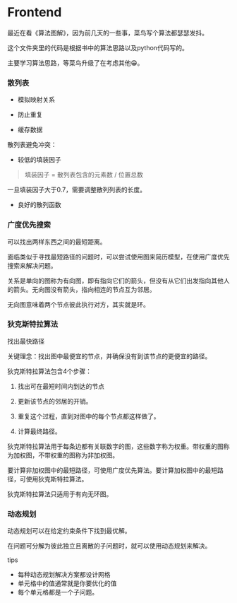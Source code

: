 # Frontend

最近在看《算法图解》，因为前几天的一些事，菜鸟写个算法都瑟瑟发抖。

这个文件夹里的代码是根据书中的算法思路以及python代码写的。

主要学习算法思路，等菜鸟升级了在考虑其他😁。

### 散列表

- 模拟映射关系

- 防止重复

- 缓存数据

散列表避免冲突：

- 较低的填装因子

> 填装因子 = 散列表包含的元素数 / 位置总数

一旦填装因子大于0.7，需要调整散列列表的长度。

- 良好的散列函数

### 广度优先搜索

可以找出两样东西之间的最短距离。

面临类似于寻找最短路径的问题时，可以尝试使用图来简历模型，在使用广度优先搜索来解决问题。

关系是单向的图称为有向图，即有指向它们的箭头，但没有从它们出发指向其他人的箭头。无向图没有箭头，指向相连的节点互为邻居。

无向图意味着两个节点彼此执行对方，其实就是环。

### 狄克斯特拉算法

找出最快路径

关键理念：找出图中最便宜的节点，并确保没有到该节点的更便宜的路径。

狄克斯特拉算法包含4个步骤：

1. 找出可在最短时间内到达的节点

2. 更新该节点的邻居的开销。

3. 重复这个过程，直到对图中的每个节点都这样做了。

4. 计算最终路径。

狄克斯特拉算法用于每条边都有关联数字的图，这些数字称为权重。带权重的图称为加权图，不带权重的图称为非加权图。

要计算非加权图中的最短路径，可使用广度优先算法。要计算加权图中的最短路径，可使用狄克斯特拉算法。

狄克斯特拉算法只适用于有向无环图。

### 动态规划

动态规划可以在给定约束条件下找到最优解。

在问题可分解为彼此独立且离散的子问题时，就可以使用动态规划来解决。

tips

- 每种动态规划解决方案都设计网格
- 单元格中的值通常就是你要优化的值
- 每个单元格都是一个子问题。
